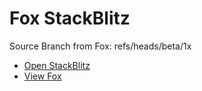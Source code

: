 # Fox StackBlitz

Source Branch from Fox: refs/heads/beta/1x

- [Open StackBlitz](https://stackblitz.com/github/assecosolutions/fox-stackblitz/tree/e1a96465b63e2eed86e8696135a44616f956c873?terminal=start)
- [View Fox](https://github.com/assecosolutions/fox/tree/1e4ddb9811a85321b64fa8149628b86796b53089)
